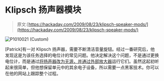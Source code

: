 # Klipsch 扬声器模块

> 原文:[https://hackaday.com/2009/08/23/klipsch-speaker-mods/](https://hackaday.com/2009/08/23/klipsch-speaker-mods/)

![P1010021 (Custom)](../Images/40b08a4ccffa8ac3a9f3b7a1182ceb0e.png "P1010021 (Custom)")

[Patrick]有一对 Klipsch 扬声器，需要不断清洁音量旋钮。经过一番研究后，他发现这是为该任务选择的电位计的常见问题。他决定解决这个问题，不是通过更换电位计，而是通过[将扬声器改为无源，并通过外部放大器](http://compramblings.blogspot.com/)运行它们。虽然这起初听起来很简单，但他想保留单元中的其余电子设备，所以需要一点黑客技术。你可以在他的网站上跟踪整个过程。